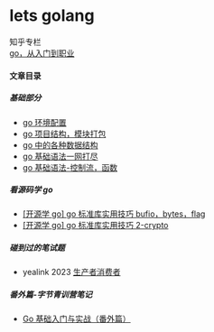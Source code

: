 # lets golang

知乎专栏<br>
[go，从入门到职业](https://www.zhihu.com/column/c_1586138525887660032)

#### 文章目录

##### 基础部分

- [go 环境配置](https://zhuanlan.zhihu.com/p/591706705)
- [go 项目结构，模块打包](https://zhuanlan.zhihu.com/p/592141019)
- [go 中的各种数据结构](https://zhuanlan.zhihu.com/p/592121832)
- [go 基础语法一网打尽](https://zhuanlan.zhihu.com/p/592245384)
- [go 基础语法-控制流，函数](https://zhuanlan.zhihu.com/p/592245384)

##### 看源码学 go

- [[开源学 go] go 标准库实用技巧 bufio，bytes，flag ](https://zhuanlan.zhihu.com/p/595562756)
- [[开源学 go] go 标准库实用技巧 2-crypto ](https://zhuanlan.zhihu.com/p/596747782)

##### 碰到过的笔试题

- yealink 2023 [生产者消费者](./6_go笔试面试记录/生产者消费者/main.go)

##### 番外篇-字节青训营笔记

- [Go 基础入门与实战（番外篇）](https://zhuanlan.zhihu.com/p/599214034)
